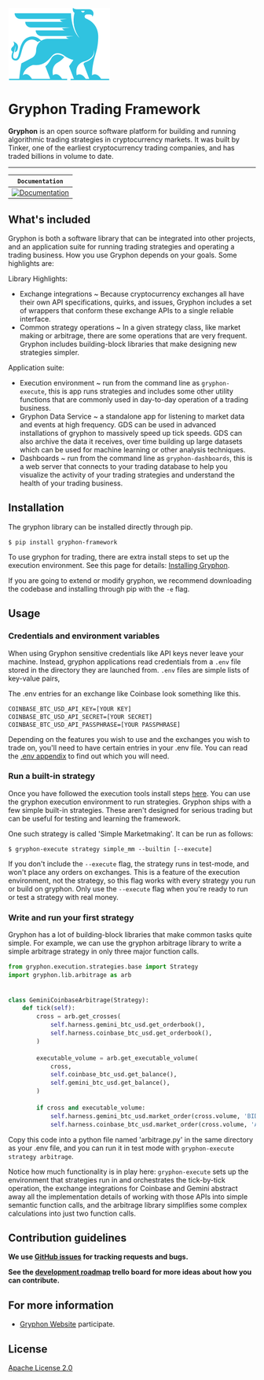 
![alttext](gryphon/dashboards/static/img/gryphon-logo-blue@3x.png)

# Gryphon Trading Framework
**Gryphon** is an open source software platform for building and running algorithmic trading strategies in cryptocurrency markets. It was built by Tinker, one of the earliest cryptocurrency trading companies, and has traded billions in volume to date.


-----------------


| **`Documentation`** |
|-----------------|
| [![Documentation](https://img.shields.io/badge/api-reference-blue.svg)](https://www.tensorflow.org/api_docs/) |


## What's included

Gryphon is both a software library that can be integrated into other projects, and an application suite for running trading strategies and operating a trading business. How you use Gryphon depends on your goals. Some highlights are:

Library Highlights:
* Exchange integrations ~ Because cryptocurrency exchanges all have their own API specifications, quirks, and issues, Gryphon includes a set of wrappers that conform these exchange APIs to a single reliable interface.
* Common strategy operations ~ In a given strategy class, like market making or arbitrage, there are some operations that are very frequent. Gryphon includes building-block libraries that make designing new strategies simpler.

Application suite:

* Execution environment ~ run from the command line as `gryphon-execute`, this is app runs strategies and includes some other utility functions that are commonly used in day-to-day operation of a trading business.
* Gryphon Data Service ~ a standalone app for listening to market data and events at high frequency. GDS can be used in advanced installations of gryphon to massively speed up tick speeds. GDS can also archive the data it receives, over time building up large datasets which can be used for machine learning or other analysis techniques.
* Dashboards ~ run from the command line as `gryphon-dashboards`, this is a web server that connects to your trading database to help you visualize the activity of your trading strategies and understand the health of your trading business.


## Installation

The gryphon library can be installed directly through pip.

```shell
$ pip install gryphon-framework
```

To use gryphon for trading, there are extra install steps to set up the execution environment. See this page for details: [Installing Gryphon](https://gryphon-docs-test.readthedocs.io/en/latest/).

If you are going to extend or modify gryphon, we recommend downloading the codebase and installing through pip with the `-e` flag.

## Usage

### Credentials and environment variables

When using Gryphon sensitive credentials like API keys never leave your machine. Instead, gryphon applications read credentials from a `.env` file stored in the directory they are launched from. `.env` files are simple lists of key-value pairs,

The .env entries for an exchange like Coinbase look something like this.

```
COINBASE_BTC_USD_API_KEY=[YOUR KEY]
COINBASE_BTC_USD_API_SECRET=[YOUR SECRET]
COINBASE_BTC_USD_API_PASSPHRASE=[YOUR PASSPHRASE]
```

Depending on the features you wish to use and the exchanges you wish to trade on, you'll need to have certain entries in your .env file. You can read the [.env appendix](https://gryphon-framework.readthedocs.io/en/latest) to find out which you will need.


### Run a built-in strategy

Once you have followed the execution tools install steps [here](https://gryphon-framework.readthedocs.io/en/latest). You can use the gryphon execution environment to run strategies. Gryphon ships with a few simple built-in strategies. These aren't designed for serious trading but can be useful for testing and learning the framework.

One such strategy is called 'Simple Marketmaking'. It can be run as follows:

```shell
$ gryphon-execute strategy simple_mm --builtin [--execute]
```

If you don't include the `--execute` flag, the strategy runs in test-mode, and won't place any orders on exchanges. This is a feature of the execution environment, not the strategy, so this flag works with every strategy you run or build on gryphon. Only use the `--execute` flag when you're ready to run or test a strategy with real money.

### Write and run your first strategy

Gryphon has a lot of building-block libraries that make common tasks quite simple. For example, we can use the gryphon arbitrage library to write a simple arbitrage strategy in only three major function calls.

```python
from gryphon.execution.strategies.base import Strategy
import gryphon.lib.arbitrage as arb


class GeminiCoinbaseArbitrage(Strategy):
    def tick(self):
        cross = arb.get_crosses(
            self.harness.gemini_btc_usd.get_orderbook(),
            self.harness.coinbase_btc_usd.get_orderbook(),
        )

        executable_volume = arb.get_executable_volume(
            cross,
            self.coinbase_btc_usd.get_balance(),
            self.gemini_btc_usd.get_balance(),
        )

        if cross and executable_volume:
            self.harness.gemini_btc_usd.market_order(cross.volume, 'BID')
            self.harness.coinbase_btc_usd.market_order(cross.volume, 'ASK')
```

Copy this code into a python file named 'arbitrage.py' in the same directory as your .env file, and you can run it in test mode with `gryphon-execute strategy arbitrage`.

Notice how much functionality is in play here: `gryphon-execute` sets up the environment that strategies run in and orchestrates the tick-by-tick operation, the exchange integrations for Coinbase and Gemini abstract away all the implementation details of working with those APIs into simple semantic function calls, and the arbitrage library simplifies some complex calculations into just two function calls.


## Contribution guidelines

**We use [GitHub issues](https://gryphon-framework.readthedocs.io/en/latest) for
tracking requests and bugs.**

**See the [development roadmap](https://trello.com/b/0HQI8KE9/engineering) trello board for more ideas about how you can contribute.**


## For more information

* [Gryphon Website](https://www.gryphonframework.org)
participate.

## License

[Apache License 2.0](LICENSE)
